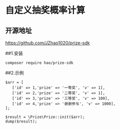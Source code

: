 # 自定义抽奖概率计算

## 开源地址
https://github.com/JZhao1020/prize-sdk

##1.安装
```
composer require hao/prize-sdk 
```

##2.示例
```
$arr = [
   ['id' => 1,'prize' => '一等奖', 'v' => 1],
   ['id' => 2,'prize' => '二等奖', 'v' => 1],
   ['id' => 3,'prize' => '三等奖', 'v' => 100],
   ['id' => 4,'prize' => '谢谢参与', 'v' => 1000],
];

$result = \Prize\Prize::init($arr);
dump($result);
```